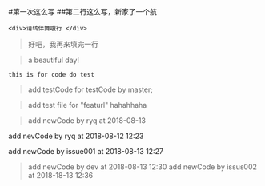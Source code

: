 #第一次这么写
##第二行这么写，新家了一个航


`<div>请转伴舞哦行 </div>`


> 好吧，我再来填完一行

> a beautiful day!

`this is for code do test`



> add testCode for testCode by master;


> add test file for  "featurl" hahahhaha



>add newCode by ryq at 2018-08-13


add nevCode by ryq at 2018-08-12 12:23

add newCode by issue001 at 2018-08-13 12:27

> add newCode by dev at 2018-08-13 12:30
> add newCode by issus002 at 2018-18-13 12:36






